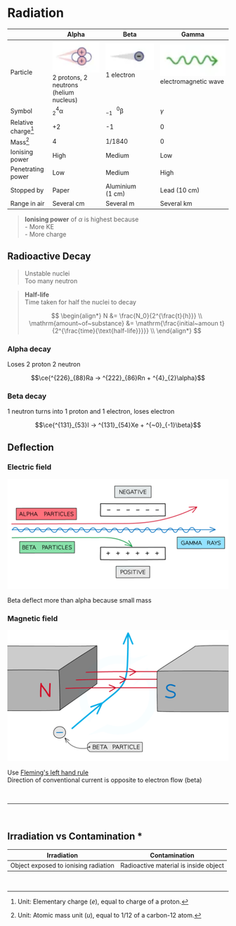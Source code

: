 # Radiation

|                     | Alpha                                                                                              | Beta                                                                                  | Gamma                                                                               |
| ------------------- | -------------------------------------------------------------------------------------------------- | ------------------------------------------------------------------------------------- | ----------------------------------------------------------------------------------- |
| Particle            | ![Alpha particle](images/radiation-alpha-particle.png) <br> 2 protons, 2 neutrons (helium nucleus) | ![Beta particle](images/radiation-beta-particle.png) <br> 1 electron <br><br><br><br> | ![Gamma ray](images/radiation-gamma-ray.png) <br> electromagnetic wave <br><br><br> |
| Symbol              | $\mathrm{^{4}_{2}\alpha}$                                                                          | $\mathrm{^{~~~0}_{-1}\beta}$                                                          | $\gamma$                                                                            |
| Relative charge[^1] | +2                                                                                                 | -1                                                                                    | 0                                                                                   |
| Mass[^2]            | 4                                                                                                  | 1/1840                                                                                | 0                                                                                   |
| Ionising power      | High                                                                                               | Medium                                                                                | Low                                                                                 |
| Penetrating power   | Low                                                                                                | Medium                                                                                | High                                                                                |
| Stopped by          | Paper                                                                                              | Aluminium <nobr>(1 cm)</nobr>                                                         | Lead <nobr>(10 cm)</nobr>                                                           |
| Range in air        | Several cm                                                                                         | Several m                                                                             | Several km                                                                          |

> **Ionising power** of $\alpha$ is highest because\
> \- More KE \
> \- More charge

## Radioactive Decay

> Unstable nuclei \
> Too many neutron

> **Half-life** \
> Time taken for half the nuclei to decay
>
> $$
> \begin{align*}
>   N &= \frac{N_0}{2^{\frac{t}{h}}} \\
>   \mathrm{amount~of~substance} &= \mathrm{\frac{initial~amoun t}{2^{\frac{time}{\text{half-life}}}}} \\
> \end{align*}
> $$

### Alpha decay

Loses 2 proton 2 neutron

$$\ce{^{226}_{88}Ra -> ^{222}_{86}Rn + ^{4}_{2}\alpha}$$

### Beta decay

1 neutron turns into 1 proton and 1 electron, loses electron

$$\ce{^{131}_{53}I -> ^{131}_{54}Xe + ^{~0}_{-1}\beta}$$

## Deflection

### Electric field

![Deflection of radiation in an electric field](images/particle-deflection-electric-field.png)

Beta deflect more than alpha because small mass

### Magnetic field

![Deflection of radiation in an magnetic field](images/particle-deflection-magnetic-field.png)

Use [Fleming's left hand rule](./magnetic-fields.md#flemings-left-hand-rule) \
Direction of conventional current is opposite to electron flow (beta)

<br>

---

<br>

## Irradiation vs Contamination \*

| Irradiation                          | Contamination                         |
| ------------------------------------ | ------------------------------------- |
| Object exposed to ionising radiation | Radioactive material is inside object |

<br>

[^1]: Unit: Elementary charge $(e)$, equal to charge of a proton.
[^2]: Unit: Atomic mass unit $(u)$, equal to 1/12 of a carbon-12 atom.
